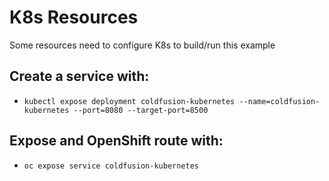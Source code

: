 # K8s Resources
Some resources need to configure K8s to build/run this example

## Create a service with:
* `kubectl expose deployment coldfusion-kubernetes --name=coldfusion-kubernetes --port=8080 --target-port=8500`

## Expose and OpenShift route with:
* `oc expose service coldfusion-kubernetes`